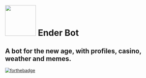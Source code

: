 

# <img src="https://bot.ender.site/img/enderbot.png" width="100"> Ender Bot
## A bot for the new age, with profiles, casino, weather and memes. 
[![forthebadge](https://forthebadge.com/images/badges/made-with-javascript.svg)](https://forthebadge.com)
